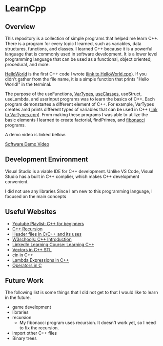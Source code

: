 # LearnCpp

## Overview

This repository is a collection of simple programs that helped me learn C++. There is a program for every topic I learned, such as variables, data structures, functions, and classes. I learned C++ because it is a powerful language that is commonly used in software development. It is a lower level programming language that can be used as a functional, object oriented, procedural, and more. 

[HelloWorld](HelloWorld.cpp) is the first C++ code I wrote ([link to HelloWorld.cpp](HellowWorld.cpp)). If you didn't gather from the file name, it is a simple function that prints "Hello World!" in the terminal. 

The purpose of the useFunctions, [VarTypes](VarTypes.cpp), [useClasses](useClasses.cpp), useStruct, useLambda, and userInput programs was to learn the basics of C++. Each program demonstartes a different element of C++. For example, VarTypes creates amd prints different types of variables that can be used in C++ ([link to VarTypes.cpp](VarTypes.cpp)). From making these programs I was able to utilize the basic elements I learned to create factorial, findPrimes, and [fibonacci](fibonacci.cpp) programs.

A demo video is linked bellow.

[Software Demo Video](http://youtube.link.goes.here)

## Development Environment

Visual Studio is a viable IDE for C++ development. Unlike VS Code, Visual Studio has a built in C++ complier, which makes C++ development convenient.

I did not use any libraries Since I am new to this programming language, I focused on the main concepts

## Useful Websites

* [Youtube Playlist: C++ for beginners](https://youtube.com/playlist?list=PL43pGnjiVwgQHLPnuH9ch-LhZdwckM8Tq)
* [C++ Recursion](https://www.programiz.com/cpp-programming/recursion)
* [Header files in C/C++ and its uses](https://www.geeksforgeeks.org/header-files-in-c-cpp-and-its-uses/)
* [W3schools: C++ Introduction](https://www.w3schools.com/cpp/cpp_intro.asp)
* [LinkedIn Learning Course: Learning C++](https://www.linkedin.com/learning-login/share?account=2153100&forceAccount=false&redirect=https%3A%2F%2Fwww.linkedin.com%2Flearning%2Flearning-c-plus-plus-14267389%3Ftrk%3Dshare_ent_url%26shareId%3DBA%252BpvcX0QvWEmw8acQUvVw%253D%253D) 
* [Vectors in C++ STL](https://www.geeksforgeeks.org/vector-in-cpp-stl/)
* [cin in C++](https://www.geeksforgeeks.org/cin-in-c/)
* [Lambda Expressions in C++](https://docs.microsoft.com/en-us/cpp/cpp/lambda-expressions-in-cpp?view=msvc-170)
* [Operators in C](https://www.geeksforgeeks.org/operators-in-c-set-1-arithmetic-operators/)

## Future Work

The following list is some things that I did not get to that I would like to learn in the future.

* game development
* libraries
* recursion
  * My fibonacci program uses recursion. It doesn't work yet, so I need to fix the recursion.  
* import other C++ files
* Binary trees
